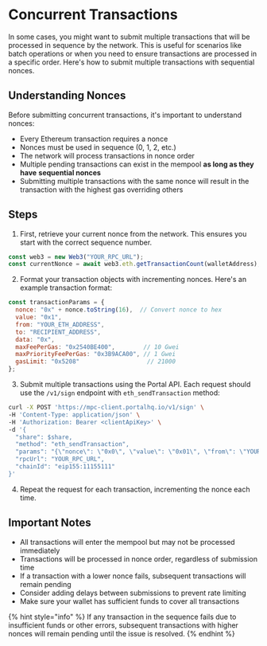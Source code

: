 # Concurrent Transactions

In some cases, you might want to submit multiple transactions that will be processed in sequence by the network. This is useful for scenarios like batch operations or when you need to ensure transactions are processed in a specific order. Here's how to submit multiple transactions with sequential nonces.

## Understanding Nonces

Before submitting concurrent transactions, it's important to understand nonces:

* Every Ethereum transaction requires a nonce
* Nonces must be used in sequence (0, 1, 2, etc.)
* The network will process transactions in nonce order
* Multiple pending transactions can exist in the mempool **as long as they have** **sequential nonces**
* Submitting multiple transactions with the same nonce will result in the transaction with the highest gas overriding others

## Steps

1. First, retrieve your current nonce from the network. This ensures you start with the correct sequence number.

```javascript
const web3 = new Web3("YOUR_RPC_URL");
const currentNonce = await web3.eth.getTransactionCount(walletAddress);
```

2. Format your transaction objects with incrementing nonces. Here's an example transaction format:

```javascript
const transactionParams = {
  nonce: "0x" + nonce.toString(16),  // Convert nonce to hex
  value: "0x1",
  from: "YOUR_ETH_ADDRESS",
  to: "RECIPIENT_ADDRESS",
  data: "0x",
  maxFeePerGas: "0x2540BE400",        // 10 Gwei
  maxPriorityFeePerGas: "0x3B9ACA00", // 1 Gwei
  gasLimit: "0x5208"                   // 21000
};
```

3. Submit multiple transactions using the Portal API. Each request should use the `/v1/sign` endpoint with `eth_sendTransaction` method:

```bash
curl -X POST 'https://mpc-client.portalhq.io/v1/sign' \
-H 'Content-Type: application/json' \
-H 'Authorization: Bearer <clientApiKey>' \
-d '{
  "share": $share,
  "method": "eth_sendTransaction",
  "params": "{\"nonce\": \"0x0\", \"value\": \"0x01\", \"from\": \"YOUR_ETH_ADDRESS\", \"to\": \"RECIPIENT_ADDRESS\", \"data\": \"0x\", \"maxFeePerGas\": \"0x2540BE400\", \"maxPriorityFeePerGas\": \"0x3B9ACA00\", \"gasLimit\": \"0x5208\"}",
  "rpcUrl": "YOUR_RPC_URL",
  "chainId": "eip155:11155111"
}'
```

4. Repeat the request for each transaction, incrementing the nonce each time.

## Important Notes

* All transactions will enter the mempool but may not be processed immediately
* Transactions will be processed in nonce order, regardless of submission time
* If a transaction with a lower nonce fails, subsequent transactions will remain pending
* Consider adding delays between submissions to prevent rate limiting
* Make sure your wallet has sufficient funds to cover all transactions

{% hint style="info" %}
If any transaction in the sequence fails due to insufficient funds or other errors, subsequent transactions with higher nonces will remain pending until the issue is resolved.
{% endhint %}
